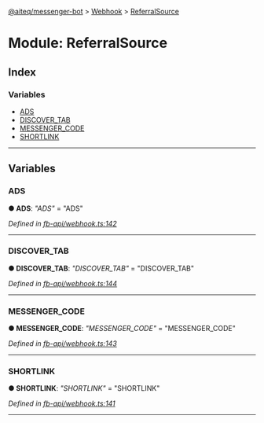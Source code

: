 [@aiteq/messenger-bot](../README.md) > [Webhook](../modules/webhook.md) > [ReferralSource](../modules/webhook.referralsource.md)



# Module: ReferralSource

## Index

### Variables

* [ADS](webhook.referralsource.md#ads)
* [DISCOVER_TAB](webhook.referralsource.md#discover_tab)
* [MESSENGER_CODE](webhook.referralsource.md#messenger_code)
* [SHORTLINK](webhook.referralsource.md#shortlink)



---
## Variables
<a id="ads"></a>

###  ADS

**●  ADS**:  *"ADS"*  = "ADS"

*Defined in [fb-api/webhook.ts:142](https://github.com/aiteq/messenger-bot/blob/a540dbb/src/fb-api/webhook.ts#L142)*





___

<a id="discover_tab"></a>

###  DISCOVER_TAB

**●  DISCOVER_TAB**:  *"DISCOVER_TAB"*  = "DISCOVER_TAB"

*Defined in [fb-api/webhook.ts:144](https://github.com/aiteq/messenger-bot/blob/a540dbb/src/fb-api/webhook.ts#L144)*





___

<a id="messenger_code"></a>

###  MESSENGER_CODE

**●  MESSENGER_CODE**:  *"MESSENGER_CODE"*  = "MESSENGER_CODE"

*Defined in [fb-api/webhook.ts:143](https://github.com/aiteq/messenger-bot/blob/a540dbb/src/fb-api/webhook.ts#L143)*





___

<a id="shortlink"></a>

###  SHORTLINK

**●  SHORTLINK**:  *"SHORTLINK"*  = "SHORTLINK"

*Defined in [fb-api/webhook.ts:141](https://github.com/aiteq/messenger-bot/blob/a540dbb/src/fb-api/webhook.ts#L141)*





___



